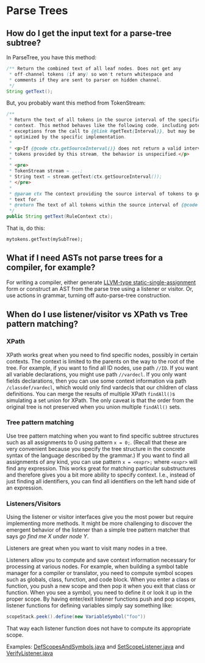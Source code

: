 # Parse Trees

## How do I get the input text for a parse-tree subtree?

In ParseTree, you have this method:

```java
/** Return the combined text of all leaf nodes. Does not get any
 * off-channel tokens (if any) so won't return whitespace and
 * comments if they are sent to parser on hidden channel.
 */
String getText();
```

But, you probably want this method from TokenStream:

```java
/**
 * Return the text of all tokens in the source interval of the specified
 * context. This method behaves like the following code, including potential
 * exceptions from the call to {@link #getText(Interval)}, but may be
 * optimized by the specific implementation.
 *
 * <p>If {@code ctx.getSourceInterval()} does not return a valid interval of
 * tokens provided by this stream, the behavior is unspecified.</p>
 *
 * <pre>
 * TokenStream stream = ...;
 * String text = stream.getText(ctx.getSourceInterval());
 * </pre>
 *
 * @param ctx The context providing the source interval of tokens to get
 * text for.
 * @return The text of all tokens within the source interval of {@code ctx}.
 */
public String getText(RuleContext ctx);
```

That is, do this:

```
mytokens.getText(mySubTree);
```

## What if I need ASTs not parse trees for a compiler, for example?

For writing a compiler, either generate [LLVM-type static-single-assignment](http://llvm.org/docs/LangRef.html) form or construct an AST from the parse tree using a listener or visitor. Or, use actions in grammar, turning off auto-parse-tree construction.

## When do I use listener/visitor vs XPath vs Tree pattern matching?

### XPath

XPath works great when you need to find specific nodes, possibly in certain contexts. The context is limited to the parents on the way to the root of the tree. For example, if you want to find all ID nodes, use path `//ID`. If you want all variable declarations, you might use path `//vardecl`.  If you only want fields declarations, then you can use some context information via path `/classdef/vardecl`, which would only find vardecls that our children of class definitions. You can merge the results of multiple XPath `findAll()`s simulating a set union for XPath. The only caveat is that the order from the original tree is not preserved when you union multiple `findAll()` sets.

### Tree pattern matching

Use tree pattern matching when you want to find specific subtree structures such as all assignments to 0 using pattern `x = 0;`.  (Recall that these are very convenient because you specify the tree structure in the concrete syntax of the language described by the grammar.) If you want to find all assignments of any kind, you can use pattern `x = <expr>;` where `<expr>` will find any expression. This works great for matching particular substructures and therefore gives you a bit more ability to specify context. I.e., instead of just finding all identifiers, you can find all identifiers on the left hand side of an expression.

### Listeners/Visitors

Using the listener or visitor interfaces give you the most power but require implementing more methods. It might be more challenging to discover the emergent behavior of the listener than a simple tree pattern matcher that says *go find me X under node Y*.

Listeners are great when you want to visit many nodes in a tree.

Listeners allow you to compute and save context information necessary for processing at various nodes. For example, when building a symbol table manager for a compiler or translator, you need to compute symbol scopes such as globals, class, function, and code block. When you enter a class or function, you push a new scope and then pop it when you exit that class or function. When you see a symbol, you need to define it or look it up in the proper scope. By having enter/exit listener functions push and pop scopes, listener functions for defining variables simply say something like:

```java
scopeStack.peek().define(new VariableSymbol("foo"))
```

That way each listener function does not have to compute its appropriate scope.

Examples: [DefScopesAndSymbols.java](https://github.com/mantra/compiler/blob/master/src/java/mantra/semantics/DefScopesAndSymbols.java) and [SetScopeListener.java](https://github.com/mantra/compiler/blob/master/src/java/mantra/semantics/SetScopeListener.java) and [VerifyListener.java](https://github.com/mantra/compiler/blob/master/src/java/mantra/semantics/VerifyListener.java)
